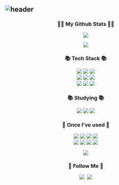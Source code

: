 ![header](https://capsule-render.vercel.app/api?type=waving&color=6994CDEE&text=Welcome%20to%20Weed's%20GitHub!&height=200&fontSize=50)
-------
<h3 align="center">👩‍💻 My Github Stats 👩‍💻</h3>
<div align="center">
  <p align="center">
  <a href="https://hits.seeyoufarm.com"><img src="https://hits.seeyoufarm.com/api/count/incr/badge.svg?url=https%3A%2F%2Fgithub.com%2Fweed7968&count_bg=%2379C83D&title_bg=%23555555&icon=&icon_color=%23E7E7E7&title=hits&edge_flat=false"/>
  </a>
</p>
  
<img src="https://github-readme-stats.vercel.app/api?username=weed7968&count_private=true&include_all_commits=true&show_icons=true&theme=dark" />

</div>
<h3 align="center">📚 Tech Stack 📚</h3>
<div align="center">
  <img src="https://img.shields.io/badge/HTML-E34F26?style=for-the-badge&logo=html5&logoColor=white"/>
  <img src="https://img.shields.io/badge/CSS-1572B6?style=for-the-badge&logo=css3&logoColor=white"/>
  <img src="https://img.shields.io/badge/Javascript-ffb13b?style=for-the-badge&logo=javascript&logoColor=white"/>
  <br>
  <img src="https://img.shields.io/badge/React-61DAFB?style=for-the-badge&logo=react&logoColor=white"/>
  <img src="https://img.shields.io/badge/Recoil-3578E5?style=for-the-badge&logo=recoil&logoColor=white"/>
  <img src="https://img.shields.io/badge/styled--components-DB7093?style=for-the-badge&logo=styled-components&logoColor=white"/>
  <br>
  <img src="https://img.shields.io/badge/Node.js-339933?style=for-the-badge&logo=Node.js&logoColor=white"/>
  <img src="https://img.shields.io/badge/Git-F05032?style=for-the-badge&logo=git&logoColor=white"/>
  <img src="https://img.shields.io/badge/GitHub-181717?style=for-the-badge&logo=github&logoColor=white"/>
</div>
<h3 align="center">📚 Studying 📚</h3>
<div align="center">
  <img src="https://img.shields.io/badge/typescript-007ACC.svg?style=for-the-badge&logo=typescript&logoColor=white" />
  <img src="https://img.shields.io/badge/React%20Query-FF4154?style=for-the-badge&logo=react%20query&logoColor=white" />
  <img src="https://img.shields.io/badge/next.js-000000?style=for-the-badge&logo=next.js&logoColor=white" />
</div>
<h3 align="center">🔨 Once I've used 🔨</h3>
<p align="center">
  <img src="https://img.shields.io/badge/Java-007396?style=flat-square&logo=Java&logoColor=white"/>
  <img src="https://img.shields.io/badge/Python-3766AB?style=flat-square&logo=Python&logoColor=white"/>
  <img src="https://img.shields.io/badge/Spring-6DB33F?style=flat-square&logo=Spring&logoColor=white"/>
  <img src="https://img.shields.io/badge/SpringBoot-6DB33F?style=flat-square&logo=SpringBoot&logoColor=white"/>
  <br>
  <img src="https://img.shields.io/badge/Express-000000?style=flat-square&logo=Express&logoColor=white"/>
  <img src="https://img.shields.io/badge/Mysql-E6B91E?style=flat-square&logo=MySql&logoColor=white"/>
  <img src="https://img.shields.io/badge/AWS-232F3E?style=flat-square&logo=AmazonAWS&logoColor=white"/>
  <img src="https://img.shields.io/badge/Andoid Studio-3DDC84?style=flat-square&logo=android studio&logoColor=white">
</p>
<p align="center">
  <img src="https://github-readme-stats.vercel.app/api/top-langs/?username=weed7968&exclude_repo=weed7968.github.io&layout=compact&theme=tokyonight" />
</p>

<h3 align="center">🌈 Follow Me 🌈</h3>
<p align="center">
  <a href="https://velog.io/@weed7968/posts"><img src="https://img.shields.io/badge/Blog-11B48A?style=flat-square&logo=Vimeo&logoColor=white&link=https://velog.io/@weed7968/posts"/></a>&nbsp
  <a href="mailto:tlstjdcjf980809@gmail.com"><img src="https://img.shields.io/badge/Gmail-d14836?style=flat-square&logo=Gmail&logoColor=white&link=kimhyein7110@gmail.com"/></a>
</p>
